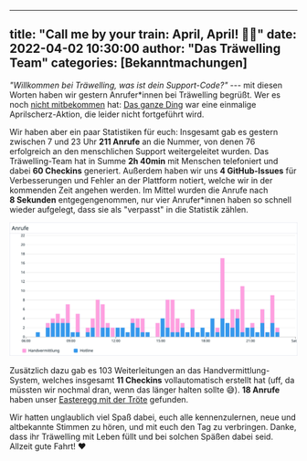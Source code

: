 
---
title: "Call me by your train: April, April! 📱🤪"
date: 2022-04-02 10:30:00
author: "Das Träwelling Team"
categories: [Bekanntmachungen]
---

_"Willkommen bei Träwelling, was ist dein Support-Code?"_ --- mit diesen Worten haben wir gestern Anrufer\*innen bei Träwelling begrüßt.
Wer es noch [nicht mitbekommen](https://twitter.com/detraxLIVE/status/1510001959687831558) hat: [Das ganze Ding](../call-me-by-your-train) war eine einmalige Aprilscherz-Aktion, die leider nicht fortgeführt wird.

Wir haben aber ein paar Statistiken für euch:
Insgesamt gab es gestern zwischen 7 und 23 Uhr **211&nbsp;Anrufe** an die Nummer, von denen 76 erfolgreich an den menschlichen Support weitergeleitet wurden.
Das Träwelling-Team hat in Summe **2h&nbsp;40min** mit Menschen telefoniert und dabei **60&nbsp;Checkins** generiert.
Außerdem haben wir uns **4&nbsp;GitHub-Issues** für Verbesserungen und Fehler an der Plattform notiert, welche wir in der kommenden Zeit angehen werden.
Im Mittel wurden die Anrufe nach **8&nbsp;Sekunden** entgegengenommen, nur vier Anrufer\*innen haben so schnell wieder aufgelegt, dass sie als "verpasst" in die Statistik zählen.

![Diagramm mit Aufschlüsselung Hotline vs. Handvermittlung](anrufe.png)

Zusätzlich dazu gab es 103 Weiterleitungen an das Handvermittlung-System, welches insgesamt **11&nbsp;Checkins** vollautomatisch erstellt hat (uff, da müssten wir nochmal dran, wenn das länger halten sollte 😅).
**18&nbsp;Anrufe** haben unser [Easteregg mit der Tröte](party.wav) gefunden.

Wir hatten unglaublich viel Spaß dabei, euch alle kennenzulernen, neue und altbekannte Stimmen zu hören, und mit euch den Tag zu verbringen.
Danke, dass ihr Träwelling mit Leben füllt und bei solchen Späßen dabei seid.
Allzeit gute Fahrt! ❤️